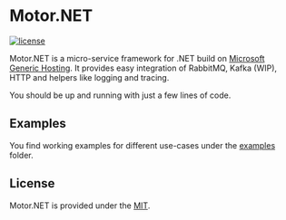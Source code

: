 # Motor.NET

[![license](https://img.shields.io/github/GDATASoftwareAG/motornet/penet.svg)](https://raw.githubusercontent.com/GDATASoftwareAG/motornet/master/LICENSE)

Motor.NET is a micro-service framework for .NET build on [Microsoft Generic Hosting](https://docs.microsoft.com/en-us/aspnet/core/fundamentals/host/generic-host?view=aspnetcore-3.1). It provides easy integration of RabbitMQ, Kafka (WIP), HTTP and helpers like logging and tracing.

You should be up and running with just a few lines of code.

## Examples

You find working examples for different use-cases under the [examples](./examples) folder.

## License

Motor.NET is provided under the [MIT](./LICENSE).